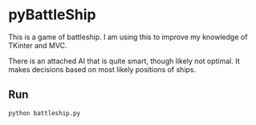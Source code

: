 pyBattleShip
============

This is a game of battleship. I am using this to improve my knowledge of TKinter and MVC. 

There is an attached AI that is quite smart, though likely not optimal. It makes decisions based on most likely positions of ships.

## Run

`python battleship.py`
